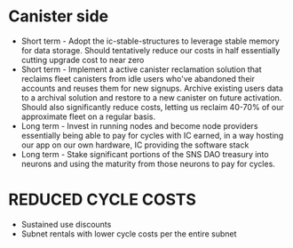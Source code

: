 # Canister side

- Short term - Adopt the ic-stable-structures to leverage stable memory for data storage. Should tentatively reduce our costs in half essentially cutting upgrade cost to near zero
- Short term - Implement a active canister reclamation solution that reclaims fleet canisters from idle users who've abandoned their accounts and reuses them for new signups. Archive existing users data to a archival solution and restore to a new canister on future activation. Should also significantly reduce costs, letting us reclaim 40-70% of our approximate fleet on a regular basis.
- Long term - Invest in running nodes and become node providers essentially being able to pay for cycles with IC earned, in a way hosting our app on our own hardware, IC providing the software stack
- Long term - Stake significant portions of the SNS DAO treasury into neurons and using the maturity from those neurons to pay for cycles.

# REDUCED CYCLE COSTS

- Sustained use discounts
- Subnet rentals with lower cycle costs per the entire subnet

